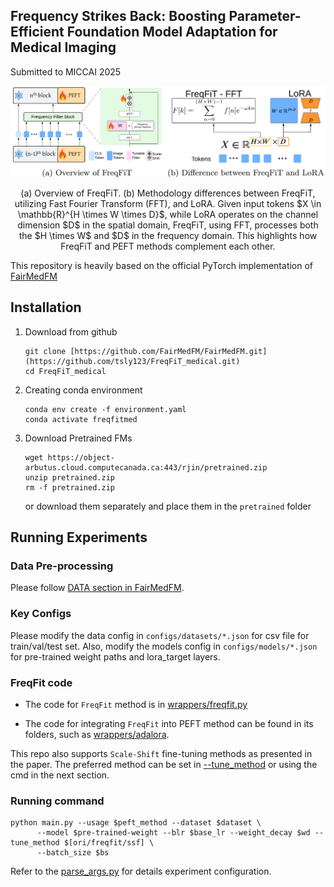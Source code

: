 ## Frequency Strikes Back: Boosting Parameter-Efficient Foundation Model Adaptation for Medical Imaging

Submitted to MICCAI 2025

<p align="center">
<img src="imgs/freqfit.png">
<p align="center"> (a) Overview of FreqFiT. (b) Methodology differences between FreqFiT, utilizing Fast Fourier Transform (FFT), and LoRA. Given input tokens $X \in \mathbb{R}^{H \times W \times D}$, while LoRA operates on the channel dimension $D$ in the spatial domain, FreqFiT, using FFT, processes both the $H \times W$ and $D$ in the frequency domain. This highlights how FreqFiT and PEFT methods complement each other.
</p>

This repository is heavily based on the official PyTorch implementation of [FairMedFM](https://github.com/FairMedFM/FairMedFM)

## Installation

1. Download from github
   ```git
   git clone [https://github.com/FairMedFM/FairMedFM.git](https://github.com/tsly123/FreqFiT_medical.git)
   cd FreqFiT_medical
   ```

2. Creating conda environment

   ```
   conda env create -f environment.yaml
   conda activate freqfitmed
   ```

3. Download Pretrained FMs

    ```
    wget https://object-arbutus.cloud.computecanada.ca:443/rjin/pretrained.zip
    unzip pretrained.zip
    rm -f pretrained.zip
    ```
    or download them separately and place them in the `pretrained` folder

## Running Experiments

### Data Pre-processing
Please follow [DATA section in FairMedFM](https://github.com/FairMedFM/FairMedFM/blob/main/README.md#data).

### Key Configs
Please modify the data config in `configs/datasets/*.json` for csv file for train/val/test set. Also, modify the models config in `configs/models/*.json` for pre-trained weight paths and lora_target layers.

### FreqFit code
- The code for `FreqFit` method is in [wrappers/freqfit.py](https://github.com/tsly123/FreqFiT_medical/blob/main/wrappers/freqfit.py)

- The code for integrating `FreqFit` into PEFT method can be found in its folders, such as [wrappers/adalora](https://github.com/tsly123/FreqFiT_medical/blob/main/wrappers/adalora/adalora_freqfit_medmae.py#L47-L50).

This repo also supports `Scale-Shift` fine-tuning methods as presented in the paper. The preferred method can be set in [--tune_method](https://github.com/tsly123/FreqFiT_medical/blob/main/parse_args.py#L134-L137) or using the cmd in the next section.

### Running command
```
python main.py --usage $peft_method --dataset $dataset \
      --model $pre-trained-weight --blr $base_lr --weight_decay $wd --tune_method $[ori/freqfit/ssf] \
      --batch_size $bs
```
Refer to the [parse_args.py](https://github.com/tsly123/FreqFiT_medical/blob/main/parse_args.py) for details experiment configuration.
